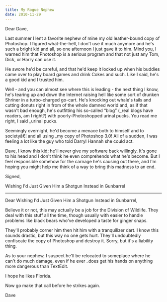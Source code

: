 ```yaml
---
title: My Rogue Nephew
date: 2010-11-29
---
```

Dear Dave,

Last summer I lent a favorite nephew of mine my old leather-bound copy of Photoshop. I figured what-the-hell, I don't use it much anymore and he's such a bright kid and all, so one afternoon I just gave it to him. Mind you, I warned him that Photoshop is a serious program and that not just any Tom, Dick, or Harry can use it.

He swore he'd be careful, and that he'd keep it locked up when his buddies came over to play board games and drink Cokes and such. Like I said, he's a good kid and I trusted him.

Well - and you can almost see where this is leading - the next thing I know, he's tearing up and down the Internet raising hell like some sort of drunken Shriner in a turbo-charged go-cart. He's knocking out whale's tails and cutting donuts right in from of the whole damned world and, as if that wasn't bad enough, he's outfitting his so-called &#8220;blog&#8221; (_real blogs have readers, am I right?) with poorly-Photoshopped urinal pucks. You read me right, I said _urinal pucks.

Seemingly overnight, he'd become a menace both to himself and to societyâ€¦ and all using _my copy of Photoshop 3.0! All of a sudden, I was feeling a lot like the guy who told Darryl Hannah she could act.

Dave, I know this kid; he'll never give my software back willingly. It's gone to his head and I don't think he even comprehends what he's become. But I feel responsible somehow for the carnage he's causing out there, and I'm hoping you might help me think of a way to bring this madness to an end.

Signed,

Wishing I'd Just Given Him a Shotgun Instead in Gunbarrel

---

Dear Wishing I'd Just Given Him a Shotgun Instead in Gunbarrel,

Believe it or not, this may actually be a job for the Division of Wildlife. They deal with this stuff all the time, though usually with easier to handle problems like black bears who've developed a taste for ginger snaps.

They'll probably corner him then hit him with a tranquilizer dart. I know this sounds drastic, but this way no one gets hurt. They'll undoubtedly confiscate the copy of Photoshop and destroy it. Sorry, but it's a liability thing.

As to your nephew, I suspect he'll be relocated to someplace where he can't do much damage, even if he ever _does get his hands on anything more dangerous than TextEdit.

I hope he likes Florida.

Now go make that call before he strikes again.

Dave